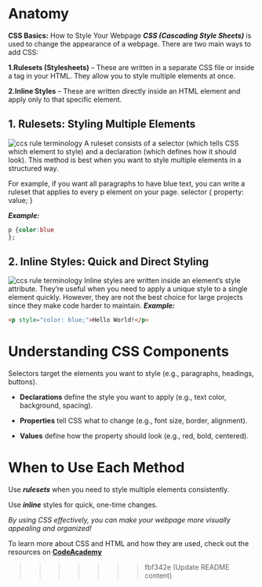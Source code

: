 
# **Anatomy**
**CSS Basics:** How to Style Your Webpage
***CSS (Cascading Style Sheets)*** is used to change the appearance of a webpage. There are two main ways to add CSS:

**1.Rulesets (Stylesheets)** – These are written in a 
separate CSS file or inside a  tag in your HTML. They allow you to style multiple elements at once.

**2.Inline Styles** – These are written directly inside an HTML element and apply only to that specific element.



## 1. Rulesets: Styling Multiple Elements
![ccs rule terminology](https://css-tricks.com/wp-content/uploads/2017/05/css-ruleset-terminology.png)
A ruleset consists of a selector (which tells CSS which element to style) and a declaration (which defines how it should look). This method is best when you want to style multiple elements in a structured way.

For example, if you want all paragraphs to have blue text, you can write a ruleset that applies to every p element on your page.
selector {
  property: value; 
}

***Example:***
```css
p {color:blue
};
```

## 2. Inline Styles: Quick and Direct Styling
![ccs rule terminology](https://images.squarespace-cdn.com/content/v1/62d7afdd0711b76729174013/6e669160-2892-4ece-b0c3-8d776d0ff50d/inline.png)
Inline styles are written inside an element’s style attribute. They’re useful when you need to apply a unique style to a single element quickly. However, they are not the best choice for large projects since they make code harder to maintain.
***Example:***
``` html
<p style="color: blue;">Hello World!</p>
```

# Understanding CSS Components
Selectors target the elements you want to style (e.g., paragraphs, headings, buttons).

+ **Declarations** define the style you want to apply (e.g., text color, background, spacing).

+ **Properties** tell CSS what to change (e.g., font size, border, alignment).

+ **Values** define how the property should look (e.g., red, bold, centered).

# When to Use Each Method
Use ***rulesets*** when you need to style multiple elements consistently.

Use ***inline*** styles for quick, one-time changes.

*By using CSS effectively, you can make your webpage more visually appealing and organized!*

To learn more about CSS and HTML and how they are used, check out the resources on [**CodeAcademy**](https://www.codecademy.com/resources/docs/css/anatomy)
>>>>>>> fbf342e (Update README content)
